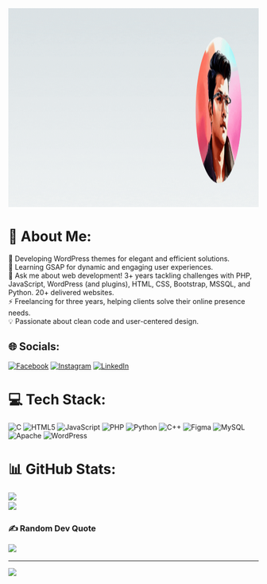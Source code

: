 <img src="https://raw.githubusercontent.com/Deadpool608/Deadpool608/refs/heads/main/dv%20banner.gif" style="height:400px;width:100%; margin:auto;" >

# 💫 About Me:
🔭 Developing WordPress themes for elegant and efficient solutions.<br>🌱 Learning GSAP for dynamic and engaging user experiences.<br>💬 Ask me about web development! 3+ years tackling challenges with PHP, JavaScript, WordPress (and plugins), HTML, CSS, Bootstrap, MSSQL, and Python. 20+ delivered websites.<br>⚡ Freelancing for three years, helping clients solve their online presence needs.<br>💡 Passionate about clean code and user-centered design.


## 🌐 Socials:
[![Facebook](https://img.shields.io/badge/Facebook-%231877F2.svg?logo=Facebook&logoColor=white)](https://facebook.com/https://www.facebook.com/profile.php?id=100024013084968) [![Instagram](https://img.shields.io/badge/Instagram-%23E4405F.svg?logo=Instagram&logoColor=white)](https://instagram.com/https://www.instagram.com/__mr_dipu__/) [![LinkedIn](https://img.shields.io/badge/LinkedIn-%230077B5.svg?logo=linkedin&logoColor=white)](https://linkedin.com/in/www.linkedin.com/in/dipak-chaudhari-855252217) 

# 💻 Tech Stack:
![C](https://img.shields.io/badge/c-%2300599C.svg?style=plastic&logo=c&logoColor=white) ![HTML5](https://img.shields.io/badge/html5-%23E34F26.svg?style=plastic&logo=html5&logoColor=white) ![JavaScript](https://img.shields.io/badge/javascript-%23323330.svg?style=plastic&logo=javascript&logoColor=%23F7DF1E) ![PHP](https://img.shields.io/badge/php-%23777BB4.svg?style=plastic&logo=php&logoColor=white) ![Python](https://img.shields.io/badge/python-3670A0?style=plastic&logo=python&logoColor=ffdd54) ![C++](https://img.shields.io/badge/c++-%2300599C.svg?style=plastic&logo=c%2B%2B&logoColor=white) ![Figma](https://img.shields.io/badge/figma-%23F24E1E.svg?style=plastic&logo=figma&logoColor=white) ![MySQL](https://img.shields.io/badge/mysql-4479A1.svg?style=plastic&logo=mysql&logoColor=white) ![Apache](https://img.shields.io/badge/apache-%23D42029.svg?style=plastic&logo=apache&logoColor=white) ![WordPress](https://img.shields.io/badge/WordPress-%23117AC9.svg?style=plastic&logo=WordPress&logoColor=white)
# 📊 GitHub Stats:
![](https://github-readme-streak-stats.herokuapp.com/?user=deadpool608&theme=dark&hide_border=false)<br/>
![](https://github-readme-stats.vercel.app/api/top-langs/?username=deadpool608&theme=dark&hide_border=false&include_all_commits=false&count_private=false&layout=compact)


### ✍️ Random Dev Quote
![](https://quotes-github-readme.vercel.app/api?type=horizontal&theme=radical)


---
[![](https://visitcount.itsvg.in/api?id=deadpool608&icon=4&color=13)](https://visitcount.itsvg.in)

  
